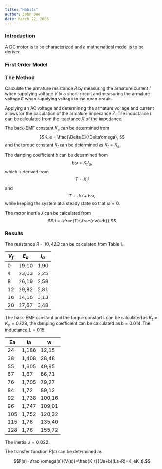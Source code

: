 ```yaml
---
title: "Habits"
author: John Doe
date: March 22, 2005
---
```


### Introduction 
A DC motor is to be characterized and a mathematical model is to be derived. 

### First Order Model


### The Method
Calculate the armature resistance $R$ by measuring the armature current $I$ when supplying voltage $V$ to a short-circuit and measuring the armature voltage $E$ when supplying voltage to the open circuit.

Applying an AC voltage and determining the armature voltage and current allows for the calculation of the armature impedance $Z$. The inductance $L$ can be calculated from the reactance $X$ of the impedance.

The back-EMF constant $K_e$ can be determined from $$K_e = \frac{\Delta E}{\Delta\omega}, $$ and the torque constant $K_t$ can be determined as $K_t = K_e$. 

The damping coefficient $b$ can be determined from $$b\omega = K_tI_a, $$ which is derived from $$T=K_ti$$ and $$T = J\dot\omega +b\omega, $$ while keeping the system at a steady state so that $\dot\omega = 0$.

The motor inertia $J$ can be calculated from $$J = -\frac{T}{\frac{dw}{dt}}.$$


### Results

The resistance $R = 10,42\Omega$ can be calculated from Table 1. 

| $V_f$ | $E_a$ | $I_a$ |
|-------|-------|-------|
| 0     | 19.10 | 1,90  |
| 4     | 23,03 | 2,25  |
| 8     | 26,19 | 2,58  |
| 12    | 29,82 | 2,81  |
| 16    | 34,16 | 3,13  |
| 20    | 37,67 | 3,48  |

The back-EMF constant and the torque constants can be calculated as $K_t = K_e = 0.728$, the damping coefficient can be calculated as $b = 0.014$. The inductance $L = 0.15$.


| Ea  | Ia    | w           |
|-----|-------|-------------|
| 24  | 1,186 | 12,15 |
| 38  | 1,408 | 28,48 |
| 55  | 1,605 | 49,95 |
| 67  | 1,67  | 66,71 |
| 76  | 1,705 | 79,27 |
| 84  | 1,72  | 89,12 |
| 92  | 1,738 | 100,16 |
| 96  | 1,747 | 109,01 |
| 105 | 1,752 | 120,32 |
| 115 | 1,78  | 135,40 |
| 128 | 1,76  | 155,72 |

The inertia $J = 0,022$.

The transfer function $P(s)$ can be determined as

$$P(s)=\frac{\omega(s)}{V(s)}=\frac{K_t}{(Js+b)(Ls+R)+K_eK_t}.$$
